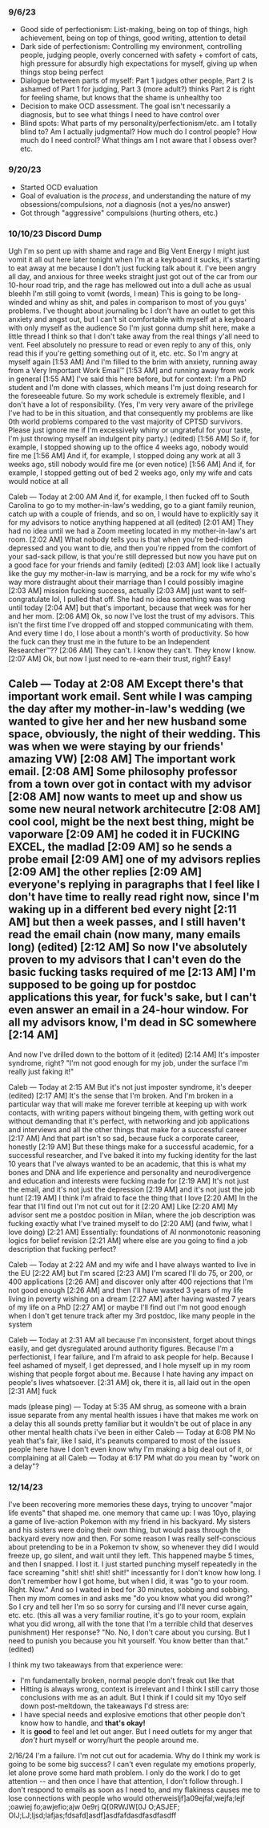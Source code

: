 ### 9/6/23
- Good side of perfectionism: List-making, being on top of things, high achievement, being on top of things, good writing, attention to detail
- Dark side of perfectionism: Controlling my environment, controlling people, judging people, overly concerned with safety + comfort of cats, high pressure for absurdly high expectations for myself, giving up when things stop being perfect
- Dialogue between parts of myself:  Part 1 judges other people, Part 2 is ashamed of Part 1 for judging, Part 3 (more adult?) thinks Part 2 is right for feeling shame, but knows that the shame is unhealthy too
- Decision to make OCD assessment.  The goal isn't necessarily a diagnosis, but to see what things I need to have control over
- Blind spots:  What parts of my personality/perfectionism/etc. am I totally blind to?  Am I actually judgmental?  How much do I control people?  How much do I need control?  What things am I not aware that I obsess over? etc.

### 9/20/23
- Started OCD evaluation
- Goal of evaluation is the *process*, and understanding the nature of my obsessions/compulsions, *not* a diagnosis (not a yes/no answer)
- Got through "aggressive" compulsions (hurting others, etc.)

### 10/10/23 Discord Dump
Ugh I'm so pent up with shame and rage and Big Vent Energy
I might just vomit it all out here later tonight when I'm at a keyboard
it sucks, it's starting to eat away at me because I don't just fucking talk about it.  I've been angry all day, and anxious for three weeks straight
just got out of the car from our 10-hour road trip, and the rage has mellowed out into a dull ache as usual
bleehh I'm still going to vomit (words, I mean) 
This is going to be long-winded and whiny as shit, and pales in comparison to most of you guys' problems.  I've thought about journaling bc I don't have an outlet to get this anxiety and angst out, but I can't sit comfortable with myself at a keyboard with only myself as the audience
So I'm just gonna dump shit here, make a little thread I think so that I don't take away from the real things y'all need to vent.  Feel absolutely no pressure to read or even reply to any of this, only read this if you're getting something out of it, etc. etc. 
So I'm angry at myself again
[1:53 AM]
And I'm filled to the brim with anxiety, running away from a Very Important Work Email™
[1:53 AM]
and running away from work in general
[1:55 AM]
I've said this here before, but for context:  I'm a PhD student and I'm done with classes, which means I'm just doing research for the foreseeable future.  So my work schedule is extremely flexible, and I don't have a lot of responsibility.  (Yes, I'm very very aware of the privilege I've had to be in this situation, and that consequently my problems are like 0th world problems compared to the vast majority of CPTSD survivors.  Please just ignore me if I'm excessively whiny or ungrateful for your taste, I'm just throwing myself an indulgent pity party.) (edited)
[1:56 AM]
So if, for example, I stopped showing up to the office 4 weeks ago, nobody would fire me
[1:56 AM]
And if, for example, I stopped doing any work at all 3 weeks ago, still nobody would fire me (or even notice)
[1:56 AM]
And if, for example, I stopped getting out of bed 2 weeks ago, only my wife and cats would notice at all

Caleb — Today at 2:00 AM
And if, for example, I then fucked off to South Carolina to go to my mother-in-law's wedding, go to a giant family reunion, catch up with a couple of friends, and so on, I would have to explicitly say it for my advisors to notice anything happened at all (edited)
[2:01 AM]
They had no idea until we had a Zoom meeting located in my mother-in-law's art room.
[2:02 AM]
What nobody tells you is that when you're bed-ridden depressed and you want to die, and then you're ripped from the comfort of your sad-sack pillow, is that you're still depressed but now you have put on a good face for your friends and family (edited)
[2:03 AM]
look like I actually like the guy my mother-in-law is marrying, and be a rock for my wife who's way more distraught about their marriage than I could possibly imagine
[2:03 AM]
mission fucking success, actually
[2:03 AM]
just want to self-congratulate lol, I pulled that off.  She had no idea something was wrong until today
[2:04 AM]
but that's important, because that week was for her and her mom.
[2:06 AM]
Ok, so now I've lost the trust of my advisors.  This isn't the first time I've dropped off and stopped communicating with them.  And every time I do, I lose about a month's worth of productivity.  So how the fuck can they trust me in the future to be an Independent Researcher™??
[2:06 AM]
They can't.  I know they can't.  They know I know.
[2:07 AM]
Ok, but now I just need to re-earn their trust, right?  Easy!

Caleb — Today at 2:08 AM
Except there's that important work email.  Sent while I was camping the day after my mother-in-law's wedding (we wanted to give her and her new husband some space, obviously, the night of their wedding.  This was when we were staying by our friends' amazing VW)
[2:08 AM]
The important work email.
[2:08 AM]
Some philosophy professor from a town over got in contact with my advisor
[2:08 AM]
now wants to meet up and show us some new neural network architecutre
[2:08 AM]
cool cool, might be the next best thing, might be vaporware
[2:09 AM]
he coded it in FUCKING EXCEL, the madlad
[2:09 AM]
so he sends a probe email
[2:09 AM]
one of my advisors replies
[2:09 AM]
the other replies
[2:09 AM]
everyone's replying in paragraphs that I feel like I don't have time to really read right now, since I'm waking up in a different bed every night
[2:11 AM]
but then a week passes, and I still haven't read the email chain (now many, many emails long) (edited)
[2:12 AM]
So now I've absolutely proven to my advisors that I can't even do the basic fucking tasks required of me
[2:13 AM]
I'm supposed to be going up for postdoc applications this year, for fuck's sake, but I can't even answer an email in a 24-hour window.  For all my advisors know, I'm dead in SC somewhere
[2:14 AM]
-------------------------------------------------

And now I've drilled down to the bottom of it (edited)
[2:14 AM]
It's imposter syndrome, right?  "I'm not good enough for my job, under the surface I'm really just faking it!"

Caleb — Today at 2:15 AM
But it's not just imposter syndrome, it's deeper (edited)
[2:17 AM]
It's the sense that I'm broken.  And I'm broken in a particular way that will make me forever terrible at keeping up with work contacts, with writing papers without bingeing them, with getting work out without demanding that it's perfect, with networking and job applications and interviews and all the other things that make for a successful career
[2:17 AM]
And that part isn't so sad, because fuck a corporate career, honestly
[2:19 AM]
But these things make for a successful academic, for a successful researcher, and I've baked it into my fucking identity for the last 10 years that I've always wanted to be an academic, that this is what my bones and DNA and life experience and personality and neurodivergence and education and interests were fucking made for
[2:19 AM]
It's not just the email, and it's not just the depression
[2:19 AM]
and it's not just the job hunt
[2:19 AM]
I think I'm afraid to face the thing that I love
[2:20 AM]
In the fear that I'll find out I'm not cut out for it
[2:20 AM]
Like
[2:20 AM]
My advisor sent me a postdoc position in Milan, where the job description was fucking exactly what I've trained myself to do
[2:20 AM]
(and fwiw, what I love doing)
[2:21 AM]
Essentially:
foundations of AI
nonmonotonic reasoning
logics for belief revision
[2:21 AM]
where else are you going to find a job description that fucking perfect?

Caleb — Today at 2:22 AM
and my wife and I have always wanted to live in the EU
[2:22 AM]
but I'm scared
[2:23 AM]
I'm scared I'll do 75, or 200, or 400 applications
[2:26 AM]
and discover only after 400 rejections that I'm not good enough
[2:26 AM]
and then I'll have wasted 3 years of my life living in poverty wishing on a dream
[2:27 AM]
after having wasted 7 years of my life on a PhD
[2:27 AM]
or maybe I'll find out I'm not good enough when I don't get tenure track after my 3rd postdoc, like many people in the system

Caleb — Today at 2:31 AM
all because I'm inconsistent, forget about things easily, and get dysregulated around authority figures.  Because I'm a perfectionist, I fear failure, and I'm afraid to ask people for help.  Because I feel ashamed of myself, I get depressed, and I hole myself up in my room wishing that people forgot about me.  Because I hate having any impact on people's lives whatsoever.
[2:31 AM]
ok, there it is, all laid out in the open
[2:31 AM]
fuck

mads (please ping) — Today at 5:35 AM
shrug, as someone with a brain issue separate from any mental health issues i have that makes me work on a delay this all sounds pretty familiar 
but it wouldn't be out of place in any other mental health chats i've been in either
Caleb — Today at 6:08 PM
No yeah that's fair, like I said, it's peanuts compared to most of the issues people here have
I don't even know why I'm making a big deal out of it, or complaining at all
Caleb — Today at 6:17 PM
what do you mean by "work on a delay"?

### 12/14/23
I've been recovering more memories these days, trying to uncover "major life events" that shaped me. one memory that came up: I was 10yo, playing a game of live-action Pokemon with my friend in his backyard. My sisters and his sisters were doing their own thing, but would pass through the backyard every now and then. For some reason I was really self-conscious about pretending to be in a Pokemon tv show, so whenever they did I would freeze up, go silent, and wait until they left. This happened maybe 5 times, and then I snapped. I lost it. I just started punching myself repeatedly in the face screaming "shit! shit! shit! shit!" incessantly for I don't know how long. I don't remember how I got home, but when I did, it was "go to your room. Right. Now." And so I waited in bed for 30 minutes, sobbing and sobbing. Then my mom comes in and asks me "do you know what you did wrong?" So I cry and tell her I'm so so sorry for cursing and I'll never curse again, etc. etc. (this all was a very familiar routine, it's go to your room, explain what you did wrong, all with the tone that I'm a terrible child that deserves punishment) Her response? "No. No, I don't care about you cursing. But I need to punish you because you hit yourself. You know better than that." (edited)

I think my two takeaways from that experience were:
- I'm fundamentally broken, normal people don't freak out like that
- Hitting is always wrong, context is irrelevant
and I think I still carry those conclusions with me as an adult.  But I think if I could sit my 10yo self down post-meltdown, the takeaways I'd stress are:
- I have special needs and explosive emotions that other people don't know how to handle, and **that's okay!**
- It is **good** to feel and let out anger.  But I need outlets for my anger that *don't* hurt myself or worry/hurt the people around me.

2/16/24
I'm a failure.  I'm not cut out for academia.  Why do I think my work is going to be some big success?  I can't even regulate my emotions properly, let alone prove some hard math problem.  I only do the work I do to get attention -- and then once I have that attention, I don't follow through.  I don't respond to emails as soon as I need to, and my flakiness causes me to lose connections with people who would otherweisljf]a09ejfal;wejfa;lejf ;oawiej fo;awjefio;ajw 0e9rj Q[0RWJW[0J O;ASJEF; OIJ;LJ;ljsd;lafjas;fdsafd]asdf]asdfafdasdfasdfasdff